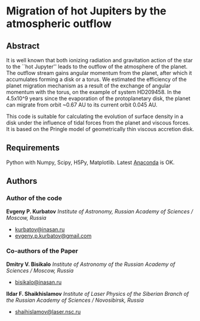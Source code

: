 
# Migration of hot Jupiters by the atmospheric outflow


## Abstract

It is well known that both ionizing radiation and gravitation action of the star to the ``hot Jupyter'' leads to the outflow of the atmosphere of the planet. The outflow stream gains angular momentum from the planet, after which it accumulates forming a disk or a torus. We estimated the efficiency of the planet migration mechanism as a result of the exchange of angular momentum with the torus, on the example of system HD209458. In the 4.5x10^9 years since the evaporation of the protoplanetary disk, the planet can migrate from orbit ~0.67 AU to its current orbit 0.045 AU.

This code is suitable for calculating the evolution of surface density in a disk under the influence of tidal forces from the planet and viscous forces. It is based on the Pringle model of geometrically thin viscous accretion disk.


## Requirements

Python with Numpy, Scipy, H5Py, Matplotlib. Latest [Anaconda](https://www.anaconda.com/) is OK.


## Authors

### Author of the code

**Evgeny P. Kurbatov** _Institute of Astronomy, Russian Academy of Sciences / Moscow, Russia_
- <kurbatov@inasan.ru>
- <evgeny.p.kurbatov@gmail.com>

### Co-authors of the Paper

**Dmitry V. Bisikalo** _Institute of Astronomy of the Russian Academy of Sciences / Moscow, Russia_
- <bisikalo@inasan.ru>

**Ildar F. Shaikhislamov** _Institute of Laser Physics of the Siberian Branch of the Russian Academy of Sciences / Novosibirsk, Russia_
- <shaihislamov@laser.nsc.ru>
